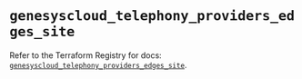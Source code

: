 # `genesyscloud_telephony_providers_edges_site`

Refer to the Terraform Registry for docs: [`genesyscloud_telephony_providers_edges_site`](https://registry.terraform.io/providers/mypurecloud/genesyscloud/1.70.0/docs/resources/telephony_providers_edges_site).

